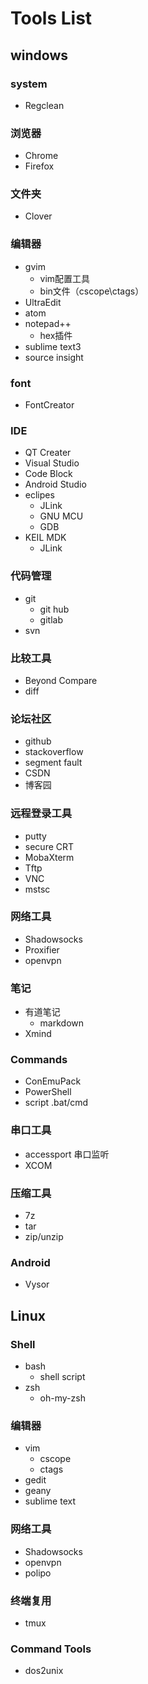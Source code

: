 # Tools List

## windows

### system
* Regclean

### 浏览器
* Chrome
* Firefox

### 文件夹
* Clover

### 编辑器
* gvim
    * vim配置工具
    * bin文件（cscope\ctags）
* UltraEdit
* atom
* notepad++
    * hex插件
* sublime text3
* source insight

### font
* FontCreator

### IDE
* QT Creater
* Visual Studio
* Code Block
* Android Studio
* eclipes
    * JLink
    * GNU MCU
    * GDB
* KEIL MDK
    * JLink

### 代码管理
* git
    * git hub
    * gitlab
* svn

### 比较工具
* Beyond Compare
* diff

### 论坛社区
* github
* stackoverflow
* segment fault
* CSDN
* 博客园

### 远程登录工具
* putty
* secure CRT
* MobaXterm
* Tftp
* VNC
* mstsc

### 网络工具
* Shadowsocks
* Proxifier
* openvpn

### 笔记
* 有道笔记
    * markdown
* Xmind

### Commands
* ConEmuPack 
* PowerShell
* script .bat/cmd

### 串口工具
* accessport 串口监听
* XCOM

### 压缩工具
* 7z
* tar
* zip/unzip

### Android
* Vysor

## Linux

### Shell
* bash
    * shell script
* zsh
    * oh-my-zsh

### 编辑器
* vim
    * cscope
    * ctags
* gedit
* geany
* sublime text

### 网络工具
* Shadowsocks
* openvpn
* polipo

### 终端复用
* tmux

### Command Tools
* dos2unix


